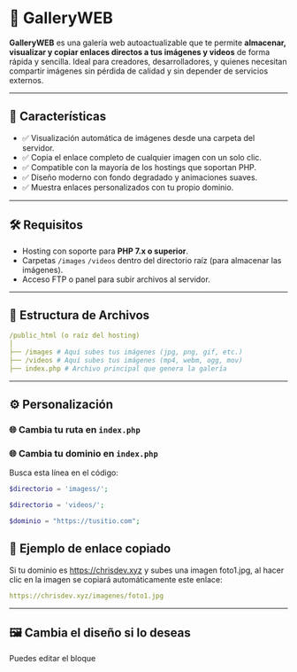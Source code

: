 # 📸 GalleryWEB

**GalleryWEB** es una galería web autoactualizable que te permite **almacenar, visualizar y copiar enlaces directos a tus imágenes y videos** de forma rápida y sencilla. Ideal para creadores, desarrolladores, y quienes necesitan compartir imágenes sin pérdida de calidad y sin depender de servicios externos.

---

## 🚀 Características

- ✅ Visualización automática de imágenes desde una carpeta del servidor.
- ✅ Copia el enlace completo de cualquier imagen con un solo clic.
- ✅ Compatible con la mayoría de los hostings que soportan PHP.
- ✅ Diseño moderno con fondo degradado y animaciones suaves.
- ✅ Muestra enlaces personalizados con tu propio dominio.

---

## 🛠️ Requisitos

- Hosting con soporte para **PHP 7.x o superior**.
- Carpetas `/images` `/videos`  dentro del directorio raíz (para almacenar las imágenes).
- Acceso FTP o panel para subir archivos al servidor.

---

## 📁 Estructura de Archivos
```yml
/public_html (o raíz del hosting)
│
├── /images # Aquí subes tus imágenes (jpg, png, gif, etc.)
├── /videos # Aquí subes tus imágenes (mp4, webm, ogg, mov)
├── index.php # Archivo principal que genera la galería
```

---

## ⚙️ Personalización
### 🌐 Cambia tu ruta en `index.php`
### 🌐 Cambia tu dominio en `index.php`

Busca esta línea en el código:

```php
$directorio = 'imagess/';
```
```php
$directorio = 'videos/';
```
```php
$dominio = "https://tusitio.com";
```
## 📎 Ejemplo de enlace copiado
Si tu dominio es https://chrisdev.xyz y subes una imagen foto1.jpg, al hacer clic en la imagen se copiará automáticamente este enlace:

```yml
https://chrisdev.xyz/imagenes/foto1.jpg
```


---

## 🖼️ Cambia el diseño si lo deseas
Puedes editar el bloque <style> en index.php para ajustar colores, tamaños, animaciones o tipografía según tu estilo.

---

## 💾 ¿Cómo subir las imágenes?
Simplemente sube las imágenes directamente a la carpeta /images y /videos de tu hosting (por FTP o desde el panel del hosting). Se mostrarán automáticamente en la galería y podrás copiarlas con un clic.

---


## ✨ Vista previa

<img src="https://i.imgur.com/UKfui9N.png" alt="Vista previa" width="600">

---

## 🧠 Créditos
Creado por loco_descontrol
